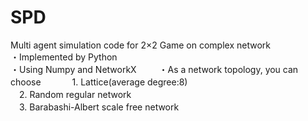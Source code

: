 # SPD
Multi agent simulation code for 2×2 Game on complex network    
・Implemented by Python    
・Using Numpy and NetworkX　       　
・As a network topology, you can choose      　　
　1. Lattice(average degree:8)　　     
　2. Random regular network　　      
　3. Barabashi-Albert scale free network     　　
